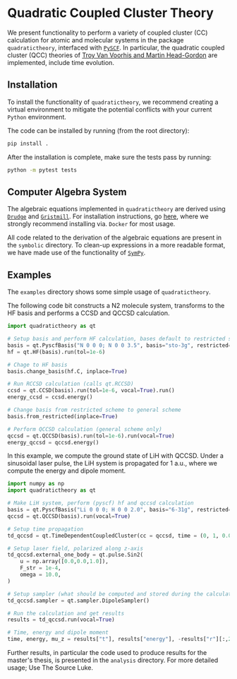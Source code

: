 # Quadratic Coupled Cluster Theory
We present functionality to perform a variety of coupled cluster (CC) calculation for atomic and molecular systems in the package ``quadratictheory``, interfaced with [``PySCF``](https://pyscf.org/index.html). In particular, the quadratic coupled cluster (QCC) theories of [Troy Van Voorhis and Martin Head-Gordon](https://www.sciencedirect.com/science/article/pii/S0009261400011374?casa_token=iXLM3MZtmbUAAAAA:ggKW7m3vTGZk3w_Y--fxKO9Prhwsgyi_J_CWwiKHsOAPIZYeTny21g-B5_ALLlmw0vqGqU4fng) are implemented, include time evolution.

## Installation
To install the functionality of ``quadratictheory``, we recommend creating a virtual environment to mitigate the potential conflicts with your current ``Python`` environment.

The code can be installed by running (from the root directory):
```bash
pip install .
```
After the installation is complete, make sure the tests pass by running:
```bash
python -m pytest tests
```

## Computer Algebra System
The algebraic equations implemented in ``quadratictheory`` are derived using [``Drudge``](https://github.com/tschijnmo/drudge) and [``Gristmill``](https://github.com/tschijnmo/gristmill). For installation instructions, go [here](https://tschijnmo.github.io/drudge/install.html), where we strongly recommend installing via. ``Docker`` for most usage. 

All code related to the derivation of the algebraic equations are present in the ``symbolic`` directory. To clean-up expressions in a more readable format, we have made use of the functionality of [``SymPy``](https://www.sympy.org/en/index.html).

## Examples
The ``examples`` directory shows some simple usage of ``quadratictheory``. 

The following code bit constructs a N2 molecule system, transforms to the HF basis and performs a CCSD and QCCSD calculation.

```python
import quadratictheory as qt

# Setup basis and perform HF calculation, bases default to restricted scheme
basis = qt.PyscfBasis("N 0 0 0; N 0 0 3.5", basis="sto-3g", restricted=True)
hf = qt.HF(basis).run(tol=1e-6)

# Chage to HF basis
basis.change_basis(hf.C, inplace=True)

# Run RCCSD calculation (calls qt.RCCSD)
ccsd = qt.CCSD(basis).run(tol=1e-6, vocal=True).run()
energy_ccsd = ccsd.energy()

# Change basis from restricted scheme to general scheme
basis.from_restricted(inplace=True)

# Perform QCCSD calculation (general scheme only)
qccsd = qt.QCCSD(basis).run(tol=1e-6).run(vocal=True)
energy_qccsd = qccsd.energy()
```
In this example, we compute the ground state of LiH with QCCSD. Under a sinusoidal laser pulse, the LiH system is propagated for 1 a.u., where we compute the energy and dipole moment.
```python
import numpy as np
import quadratictheory as qt

# Make LiH system, perform (pyscf) hf and qccsd calculation
basis = qt.PyscfBasis("Li 0 0 0; H 0 0 2.0", basis="6-31g", restricted=False).pyscf_hartree_fock()
qccsd = qt.QCCSD(basis).run(vocal=True)

# Setup time propagation
td_qccsd = qt.TimeDependentCoupledCluster(cc = qccsd, time = (0, 1, 0.05))

# Setup laser field, polarized along z-axis
td_qccsd.external_one_body = qt.pulse.Sin2(
    u = np.array([0.0,0.0,1.0]),
    F_str = 1e-4,
    omega = 10.0,
)

# Setup sampler (what should be computed and stored during the calculation)
td_qccsd.sampler = qt.sampler.DipoleSampler()

# Run the calculation and get results
results = td_qccsd.run(vocal=True)

# Time, energy and dipole moment
time, energy, mu_z = results["t"], results["energy"], -results["r"][:,2]
```

Further results, in particular the code used to produce results for the master's thesis, is presented in the ``analysis`` directory. For more detailed usage; Use The Source Luke.